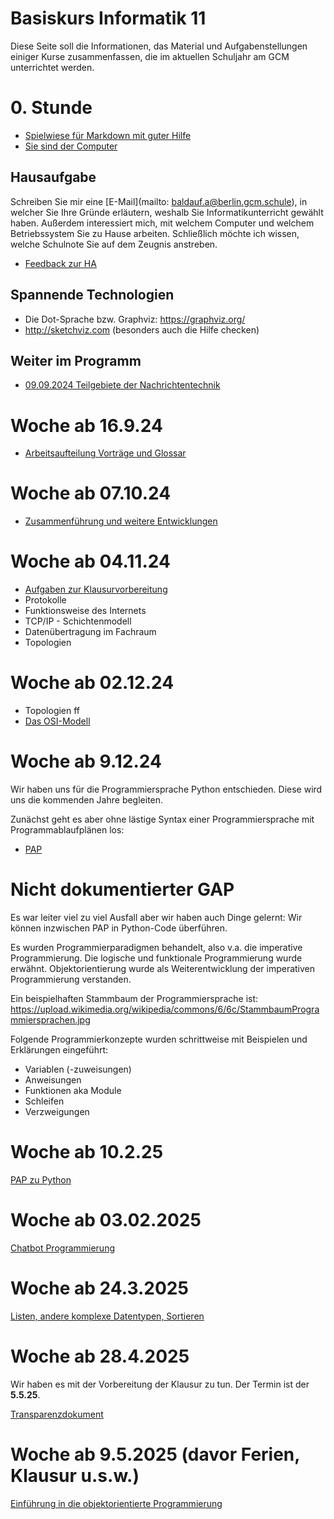 Basiskurs Informatik 11
=========================

Diese Seite soll die Informationen, das Material und Aufgabenstellungen einiger Kurse zusammenfassen, die im aktuellen Schuljahr am GCM unterrichtet werden.

# 0. Stunde

* [Spielwiese für Markdown mit guter Hilfe](https://docs.gcm.schule)
* [Sie sind der Computer](https://compute-it.toxicode.fr/)

## Hausaufgabe

Schreiben Sie mir eine [E-Mail](mailto: baldauf.a@berlin.gcm.schule), in welcher Sie Ihre Gründe erläutern, weshalb Sie Informatikunterricht gewählt haben. Außerdem interessiert mich, mit welchem Computer und welchem Betriebssystem Sie zu Hause arbeiten. Schließlich möchte ich wissen, welche Schulnote Sie auf dem Zeugnis anstreben.

* [Feedback zur HA](00_Feedback_HA.md)

## Spannende Technologien

- Die Dot-Sprache bzw. Graphviz: https://graphviz.org/
- http://sketchviz.com (besonders auch die Hilfe checken)

## Weiter im Programm

* [09.09.2024 Teilgebiete der Nachrichtentechnik](00_Nachrichtentechnik_Teilgebiete.md)

# Woche ab 16.9.24

* [Arbeitsaufteilung Vorträge und Glossar](01_Vortraege_und_Glossar_Nachrichtentechnik.md)

# Woche ab 07.10.24

* [Zusammenführung und weitere Entwicklungen](02_Geschichte_der_Netze.slides.md)

# Woche ab 04.11.24

* [Aufgaben zur Klausurvorbereitung](03_Aufgaben_zur_Klausurvorbereitung.md)
* Protokolle
* Funktionsweise des Internets
* TCP/IP - Schichtenmodell
* Datenübertragung im Fachraum
* Topologien

# Woche ab 02.12.24

* Topologien ff
* [Das OSI-Modell](04_OSI-Modell.md)

# Woche ab 9.12.24

Wir haben uns für die Programmiersprache Python entschieden. Diese wird uns die kommenden Jahre begleiten.

Zunächst geht es aber ohne lästige Syntax einer Programmiersprache mit Programmablaufplänen los:

* [PAP](05_Programmablaufplan.md)

# Nicht dokumentierter GAP

Es war leiter viel zu viel Ausfall aber wir haben auch Dinge gelernt: Wir können inzwischen PAP in Python-Code überführen.

Es wurden Programmierparadigmen behandelt, also v.a. die imperative Programmierung. Die logische und funktionale Programmierung wurde erwähnt. Objektorientierung wurde als Weiterentwicklung der imperativen Programmierung verstanden.

Ein beispielhaften Stammbaum der Programmiersprache ist: https://upload.wikimedia.org/wikipedia/commons/6/6c/StammbaumProgrammiersprachen.jpg

Folgende Programmierkonzepte wurden schrittweise mit Beispielen und Erklärungen eingeführt:

- Variablen (-zuweisungen)
- Anweisungen
- Funktionen aka Module
- Schleifen
- Verzweigungen

# Woche ab 10.2.25

[PAP zu Python](06_Programmablaufplan_zu_Python.md)

# Woche ab 03.02.2025

[Chatbot Programmierung](07_Chatbotprogrammierung_in_python.md)

# Woche ab 24.3.2025

[Listen, andere komplexe Datentypen, Sortieren](08_komplexe_Datentypen.md)

# Woche ab 28.4.2025

Wir haben es mit der Vorbereitung der Klausur zu tun. Der Termin ist der **5.5.25**.

[Transparenzdokument](08_Klausur_Transparenzdokument.md)

# Woche ab 9.5.2025 (davor Ferien, Klausur u.s.w.)

[Einführung in die objektorientierte Programmierung](09_objektorientierung_einführung.md)
